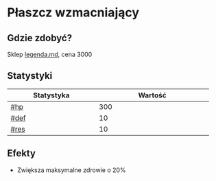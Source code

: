 # Płaszcz wzmacniający

## Gdzie zdobyć?

Sklep [legenda.md](../../../sklepy/legenda.md "mention"), cena 3000

## Statystyki

<table><thead><tr><th width="190">Statystyka</th><th width="249">Wartość</th></tr></thead><tbody><tr><td><a data-mention href="../../../inne/statystyki.md#hp">#hp</a></td><td>300</td></tr><tr><td><a data-mention href="../../../inne/statystyki.md#def">#def</a></td><td>10</td></tr><tr><td><a data-mention href="../../../inne/statystyki.md#res">#res</a></td><td>10</td></tr></tbody></table>

## Efekty

* Zwiększa maksymalne zdrowie o 20%
